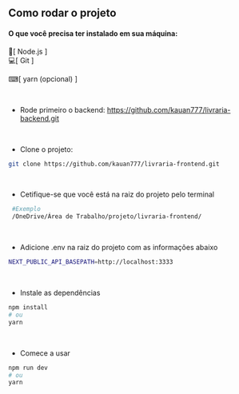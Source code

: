
## Como rodar o projeto

#### O que você precisa ter instalado em sua máquina:
 🍃[ Node.js ]<br/>
 💻[ Git ]<br/>

 ⌨[ yarn (opcional) ]
 
<br/>

- Rode primeiro o backend: https://github.com/kauan777/livraria-backend.git

<br/>

- Clone o projeto: 

```bash
git clone https://github.com/kauan777/livraria-frontend.git
````

<br/>

- Cetifique-se que você está na raiz do projeto pelo terminal

```bash
 #Exemplo
 /OneDrive/Área de Trabalho/projeto/livraria-frontend/
 ```
 
 <br/>
 
- Adicione .env na raiz do projeto com as informações abaixo

```bash
NEXT_PUBLIC_API_BASEPATH=http://localhost:3333
````

<br/>

- Instale as dependências

```bash
npm install
# ou
yarn 
```

<br/>

- Comece a usar

```bash
npm run dev
# ou
yarn 
```





